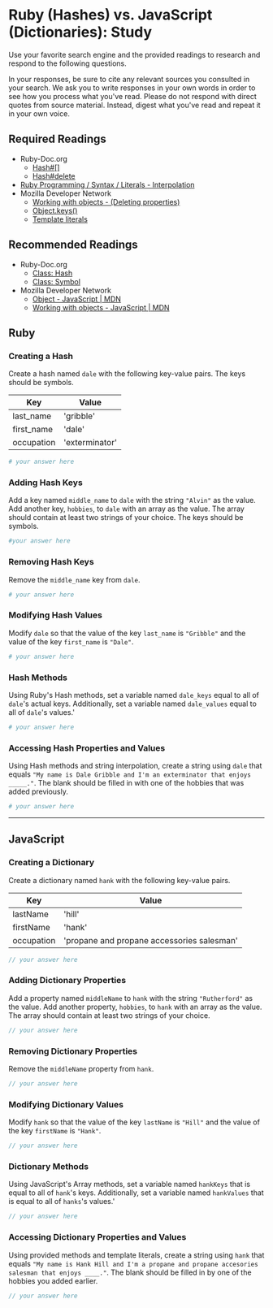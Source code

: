 # Ruby (Hashes) vs. JavaScript (Dictionaries): Study

Use your favorite search engine and the provided readings to research and
respond to the following questions.

In your responses, be sure to cite any relevant sources you consulted in your
search. We ask you to write responses in your own words in order to see how you
process what you've read. Please do not respond with direct quotes from source
material. Instead, digest what you've read and repeat it in your own voice.

## Required Readings

- Ruby-Doc.org
  - [Hash#[]](http://ruby-doc.org/core-2.5.0/Hash.html#method-i-5B-5D)
  - [Hash#delete](http://ruby-doc.org/core-2.5.0/Hash.html#method-i-delete)
- [Ruby Programming / Syntax / Literals - Interpolation](https://en.wikibooks.org/wiki/Ruby_Programming/Syntax/Literals#Interpolation)
- Mozilla Developer Network
  - [Working with objects - (Deleting properties)](https://developer.mozilla.org/en-US/docs/Web/JavaScript/Guide/Working_with_Objects#Deleting_properties)
  - [Object.keys()](https://developer.mozilla.org/en-US/docs/Web/JavaScript/Reference/Global_Objects/Object/keys)
  - [Template literals](https://developer.mozilla.org/en-US/docs/Web/JavaScript/Reference/Template_literals)

## Recommended Readings

- Ruby-Doc.org
  - [Class: Hash](http://ruby-doc.org/core-2.5.0/Hash.html)
  - [Class: Symbol](http://ruby-doc.org/core-2.5.0/Symbol.html)
- Mozilla Developer Network
  - [Object - JavaScript | MDN](https://developer.mozilla.org/en-US/docs/Web/JavaScript/Reference/Global_Objects/Object)
  - [Working with objects - JavaScript | MDN](https://developer.mozilla.org/en-US/docs/Web/JavaScript/Guide/Working_with_Objects)

## Ruby

### Creating a Hash

Create a hash named `dale` with the following key-value pairs. The keys should
be symbols.

| Key | Value |
| --- | --- |
| last_name | 'gribble' |
| first_name | 'dale' |
| occupation | 'exterminator' |

```ruby
# your answer here
```

### Adding Hash Keys

Add a key named `middle_name` to `dale` with the string `"Alvin"` as the value.
Add another key, `hobbies`, to `dale` with an array as the value. The array
should contain at least two strings of your choice. The keys should be symbols.

```ruby
#your answer here
```

### Removing Hash Keys

Remove the `middle_name` key from `dale`.

```ruby
# your answer here
```

### Modifying Hash Values

Modify `dale` so that the value of the key `last_name` is `"Gribble"` and the
value of the key `first_name` is `"Dale"`.

```ruby
# your answer here
```

### Hash Methods

Using Ruby's Hash methods, set a variable named `dale_keys` equal to all of
`dale`'s actual keys. Additionally, set a variable named `dale_values` equal to
all of `dale`'s values.'

```ruby
# your answer here
```

### Accessing Hash Properties and Values

Using Hash methods and string interpolation, create a string using
`dale` that equals `"My name is Dale Gribble and I'm an exterminator that enjoys
_____."`. The blank should be filled in with one of the hobbies that was added previously.

```ruby
# your answer here
```
<hr>

## JavaScript

### Creating a Dictionary

Create a dictionary named `hank` with the following key-value
pairs.

| Key | Value |
| --- | --- |
| lastName | 'hill' |
| firstName | 'hank' |
| occupation | 'propane and propane accessories salesman' |

```javascript
// your answer here
```

### Adding Dictionary Properties

Add a property named `middleName` to `hank` with the string `"Rutherford"` as
the value. Add another property, `hobbies`, to `hank` with an array as the
value. The array should contain at least two strings of your choice.

```javascript
// your answer here
```

### Removing Dictionary Properties

Remove the `middleName` property from `hank`.

```javascript
// your answer here
```

### Modifying Dictionary Values

Modify `hank` so that the value of the key `lastName` is `"Hill"` and the value
of the key `firstName` is `"Hank"`.

```javascript
// your answer here
```

### Dictionary Methods

Using JavaScript's Array methods, set a variable named `hankKeys` that is equal
to all of `hank`'s keys. Additionally, set a variable named `hankValues` that is
equal to all of `hanks`'s values.'

```javascript
// your answer here
```

### Accessing Dictionary Properties and Values

Using provided methods and template literals, create a string
using `hank` that equals `"My name is Hank Hill and I'm a propane and propane
accesories salesman that enjoys ____."`. The blank should be filled in by one of
the hobbies you added earlier.

```javascript
// your answer here
```

